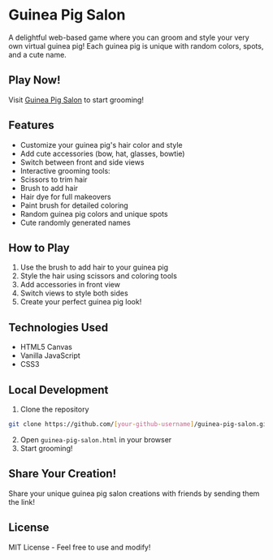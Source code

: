 # Guinea Pig Salon 

A delightful web-based game where you can groom and style your very own virtual guinea pig! Each guinea pig is unique with random colors, spots, and a cute name.

## Play Now! 
Visit [Guinea Pig Salon](https://[your-github-username].github.io/guinea-pig-salon) to start grooming!

## Features 
-  Customize your guinea pig's hair color and style
-  Add cute accessories (bow, hat, glasses, bowtie)
-  Switch between front and side views
-  Interactive grooming tools:
  -  Scissors to trim hair
  -  Brush to add hair
  -  Hair dye for full makeovers
  -  Paint brush for detailed coloring
-  Random guinea pig colors and unique spots
-  Cute randomly generated names

## How to Play 
1. Use the brush to add hair to your guinea pig
2. Style the hair using scissors and coloring tools
3. Add accessories in front view
4. Switch views to style both sides
5. Create your perfect guinea pig look!

## Technologies Used 
- HTML5 Canvas
- Vanilla JavaScript
- CSS3

## Local Development 
1. Clone the repository
```bash
git clone https://github.com/[your-github-username]/guinea-pig-salon.git
```
2. Open `guinea-pig-salon.html` in your browser
3. Start grooming!

## Share Your Creation! 
Share your unique guinea pig salon creations with friends by sending them the link!

## License 
MIT License - Feel free to use and modify!
